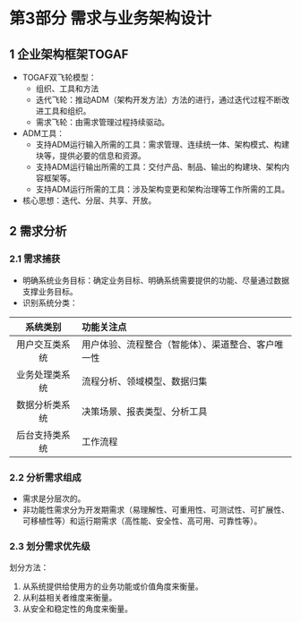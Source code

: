 # 第3部分 需求与业务架构设计

## 1 企业架构框架TOGAF

- TOGAF双飞轮模型：
    - 组织、工具和方法
    - 迭代飞轮：推动ADM（架构开发方法）方法的进行，通过迭代过程不断改进工具和组织。
    - 需求飞轮：由需求管理过程持续驱动。
- ADM工具：
    - 支持ADM运行输入所需的工具：需求管理、连续统一体、架构模式、构建块等，提供必要的信息和资源。
    - 支持ADM运行输出所需的工具：交付产品、制品、输出的构建块、架构内容框架等。
    - 支持ADM运行所需的工具：涉及架构变更和架构治理等工作所需的工具。
- 核心思想：迭代、分层、共享、开放。

## 2 需求分析

### 2.1 需求捕获

- 明确系统业务目标：确定业务目标、明确系统需要提供的功能、尽量通过数据支撑业务目标。
- 识别系统分类：

| 系统类别 | 功能关注点 |
| :--: | :-- |
| 用户交互类系统 | 用户体验、流程整合（智能体）、渠道整合、客户唯一性 |
| 业务处理类系统 | 流程分析、领域模型、数据归集 |
| 数据分析类系统 | 决策场景、报表类型、分析工具 |
| 后台支持类系统 | 工作流程 |

### 2.2 分析需求组成

- 需求是分层次的。
- 非功能性需求分为开发期需求（易理解性、可重用性、可测试性、可扩展性、可移植性等）和运行期需求（高性能、安全性、高可用、可靠性等）。

### 2.3 划分需求优先级

划分方法：
1. 从系统提供给使用方的业务功能或价值角度来衡量。
2. 从利益相关者维度来衡量。
3. 从安全和稳定性的角度来衡量。
